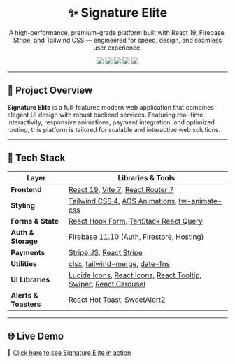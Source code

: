 <h1 align="center">✨ Signature Elite</h1>
<p align="center">A high-performance, premium-grade platform built with React 19, Firebase, Stripe, and Tailwind CSS — engineered for speed, design, and seamless user experience.</p>

<p align="center">
  <img src="https://img.shields.io/badge/React-19.1.0-61DAFB?style=flat-square&logo=react" />
  <img src="https://img.shields.io/badge/Firebase-11.10.0-FFCA28?style=flat-square&logo=firebase" />
  <img src="https://img.shields.io/badge/Stripe-7.4.0-635BFF?style=flat-square&logo=stripe" />
  <img src="https://img.shields.io/badge/TailwindCSS-4.1.11-38B2AC?style=flat-square&logo=tailwindcss" />
  <img src="https://img.shields.io/badge/Vite-7.0.3-646CFF?style=flat-square&logo=vite" />
</p>

---

## 🚀 Project Overview

**Signature Elite** is a full-featured modern web application that combines
elegant UI design with robust backend services. Featuring real-time
interactivity, responsive animations, payment integration, and optimized
routing, this platform is tailored for scalable and interactive web solutions.

---

## 🔧 Tech Stack

| Layer                 | Libraries & Tools                                                                                                                                                                                                                                       |
| --------------------- | ------------------------------------------------------------------------------------------------------------------------------------------------------------------------------------------------------------------------------------------------------- |
| **Frontend**          | [React 19](https://react.dev/), [Vite 7](https://vitejs.dev/), [React Router 7](https://reactrouter.com/)                                                                                                                                               |
| **Styling**           | [Tailwind CSS 4](https://tailwindcss.com/), [AOS Animations](https://michalsnik.github.io/aos/), [tw-animate-css](https://www.npmjs.com/package/tw-animate-css)                                                                                         |
| **Forms & State**     | [React Hook Form](https://react-hook-form.com/), [TanStack React Query](https://tanstack.com/query/v5)                                                                                                                                                  |
| **Auth & Storage**    | [Firebase 11.10](https://firebase.google.com/) (Auth, Firestore, Hosting)                                                                                                                                                                               |
| **Payments**          | [Stripe JS](https://stripe.com/docs/js), [React Stripe](https://stripe.com/docs/stripe-js/react)                                                                                                                                                        |
| **Utilities**         | [clsx](https://github.com/lukeed/clsx), [tailwind-merge](https://github.com/dcastil/tailwind-merge), [date-fns](https://date-fns.org/)                                                                                                                  |
| **UI Libraries**      | [Lucide Icons](https://lucide.dev/), [React Icons](https://react-icons.github.io/react-icons/), [React Tooltip](https://react-tooltip.com/), [Swiper](https://swiperjs.com/), [React Carousel](https://www.npmjs.com/package/react-responsive-carousel) |
| **Alerts & Toasters** | [React Hot Toast](https://react-hot-toast.com/), [SweetAlert2](https://sweetalert2.github.io/)                                                                                                                                                          |

---

## 🌐 Live Demo

🔗
[Click here to see Signature Elite in action](https://your-live-site-link.com)

